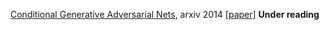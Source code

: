 [Conditional Generative Adversarial Nets](./), arxiv 2014 [[paper]](https://arxiv.org/abs/1411.1784) **Under reading**

